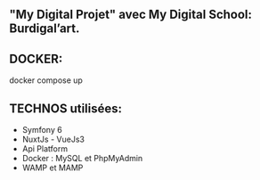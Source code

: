 ## "My Digital Projet" avec My Digital School: Burdigal’art.

## DOCKER:
docker compose up


## TECHNOS utilisées:
- Symfony 6 
- NuxtJs - VueJs3
- Api Platform
- Docker : MySQL et PhpMyAdmin
- WAMP et MAMP



